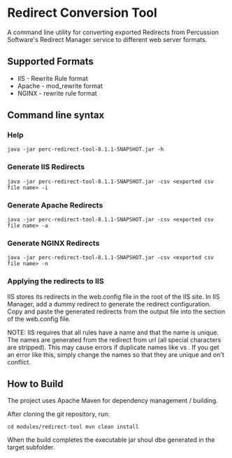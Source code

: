 # Redirect Conversion Tool
A command line utility for converting exported Redirects from Percussion Software's Redirect Manager service to different web server formats.

## Supported Formats
* IIS - Rewrite Rule format
* Apache - mod_rewrite format
* NGINX - rewrite rule format

## Command line syntax

### Help
``
java -jar perc-redirect-tool-8.1.1-SNAPSHOT.jar -h
``

### Generate IIS Redirects
``
java -jar perc-redirect-tool-8.1.1-SNAPSHOT.jar -csv <exported csv file name> -i
``

### Generate Apache Redirects
``
java -jar perc-redirect-tool-8.1.1-SNAPSHOT.jar -csv <exported csv file name> -a
``
### Generate NGINX Redirects
``
java -jar perc-redirect-tool-8.1.1-SNAPSHOT.jar -csv <exported csv file name> -n
``
### Applying the redirects to IIS
IIS stores its redirects in the web.config file in the root of the IIS site. 
In IIS Manager, add a dummy redirect to generate the redirect configuration.
Copy and paste the generated redirects from the output file into the <Rules> section
of the web.config file. 

NOTE:  IIS requires that all rules have a name and that the name is unique.  The names are generated from the redirect from url (all special characters are stripped).  This may cause errors if duplicate names like <rule name="TEST"> vs <rule name="test">.  If you get an error like this, simply change the names so that they are unique and on't conflict. 

## How to Build
The project uses Apache Maven for dependency management / building.

After cloning the git repository, run:

``cd modules/redirect-tool
mvn clean install``

When the build completes the executable jar shoul dbe generated in the target subfolder.
